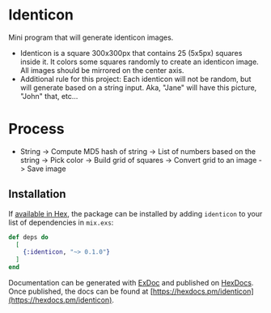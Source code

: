 # Identicon

Mini program that will generate identicon images.

* Identicon is a square 300x300px that contains 25 (5x5px) squares inside it. It colors some squares randomly to create an identicon image. All images should be mirrored on the center axis.
* Additional rule for this project: Each identicon will not be random, but will generate based on a string input. Aka, "Jane" will have this picture, "John" that, etc...

# Process

* String -> Compute MD5 hash of string -> List of numbers based on the string -> Pick color -> Build grid of squares -> Convert grid to an image -> Save image

## Installation

If [available in Hex](https://hex.pm/docs/publish), the package can be installed
by adding `identicon` to your list of dependencies in `mix.exs`:

```elixir
def deps do
  [
    {:identicon, "~> 0.1.0"}
  ]
end
```

Documentation can be generated with [ExDoc](https://github.com/elixir-lang/ex_doc)
and published on [HexDocs](https://hexdocs.pm). Once published, the docs can
be found at [https://hexdocs.pm/identicon](https://hexdocs.pm/identicon).

